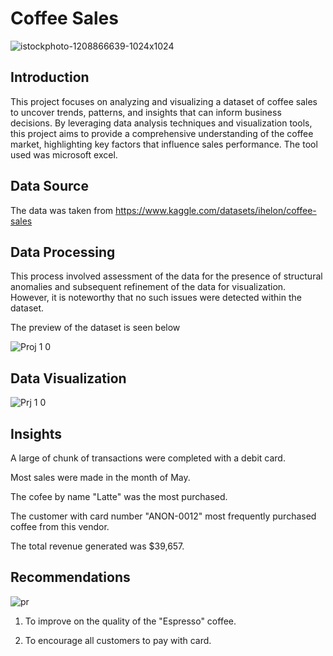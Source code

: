 # Coffee Sales

![istockphoto-1208866639-1024x1024](https://github.com/user-attachments/assets/d70f16aa-4325-488c-9ceb-d384d4b82803)


## Introduction
This project focuses on analyzing and visualizing a dataset of coffee sales to uncover trends, patterns, and insights that can inform business decisions. By leveraging data analysis techniques and visualization tools, this project aims to provide a comprehensive understanding of the coffee market, highlighting key factors that influence sales performance. The tool used was microsoft excel.

## Data Source
The data was taken from https://www.kaggle.com/datasets/ihelon/coffee-sales

## Data Processing
This process involved assessment of the data for the presence of structural anomalies and subsequent refinement of the data for visualization.  However, it is noteworthy that no such issues were detected within the dataset.

The preview of the dataset is seen below

![Proj 1 0](https://github.com/user-attachments/assets/d1d46005-1c6e-48e3-85cb-8955f40bd341)

## Data Visualization

![Prj 1 0](https://github.com/user-attachments/assets/7e109555-5c21-4379-9748-d9c18f0f12f5)

## Insights
A large of chunk of transactions were completed with a debit card.

Most sales were made in the month of May.

The cofee by name "Latte" was the most purchased.

The customer with card number "ANON-0012" most frequently purchased coffee from this vendor.

The total revenue generated was $39,657.

## Recommendations
![pr](https://github.com/user-attachments/assets/c9ea1af0-dcd6-4cc4-bbac-daef6b457ac3)


1. To improve on the quality of the "Espresso" coffee.
  
2. To encourage all customers to pay with card.
